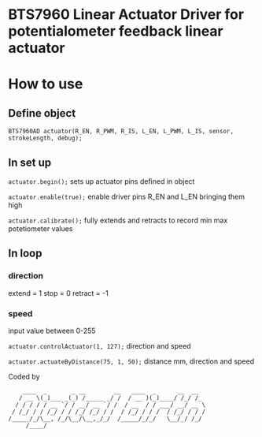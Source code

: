 BTS7960 Linear Actuator Driver for potentialometer feedback linear actuator
============

# How to use

## Define object
`BTS7960AD actuator(R_EN, R_PWM, R_IS, L_EN, L_PWM, L_IS, sensor, strokeLength, debug);`

## In set up
`actuator.begin();` sets up actuator pins defined in object

`actuator.enable(true);`  enable driver pins R_EN and L_EN bringing them high

`actuator.calibrate();`   fully extends and retracts to record min max potetiometer values


## In loop

### direction
extend  = 1
stop    = 0
retract = -1

### speed
input value between 0-255

`actuator.controlActuator(1, 127);` direction and speed

`actuator.actuateByDistance(75, 1, 50);` distance mm, direction and speed


Coded by

        ____  _       _ __        __   ____  _      __  __
       / __ \(_)___ _(_) /_____ _/ /  / __ )(_)____/ /_/ /_    
	  / / / / / __ `/ / __/ __ `/ /  / __  / / ___/ __/ __ \   
	 / /_/ / / /_/ / / /_/ /_/ / /  / /_/ / / /  / /_/ / / /  
	/_____/_/\__, /_/\__/\__,_/_/  /_____/_/_/   \__/_/ /_/ 
         /____/                                          
